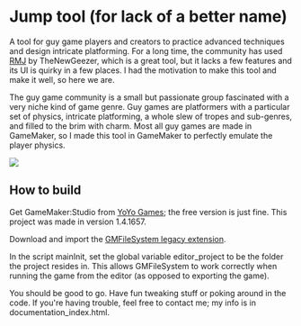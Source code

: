 Jump tool (for lack of a better name)
===

A tool for guy game players and creators to practice advanced techniques and design intricate platforming. For a long time, the community has used <a href="http://delicious-fruit.com/ratings/game_details.php?id=12455">RMJ</a> by TheNewGeezer, which is a great tool, but it lacks a few features and its UI is quirky in a few places. I had the motivation to make this tool and make it well, so here we are.

The guy game community is a small but passionate group fascinated with a very niche kind of game genre. Guy games are platformers with a particular set of physics, intricate platforming, a whole slew of tropes and sub-genres, and filled to the brim with charm. Most all guy games are made in GameMaker, so I made this tool in GameMaker to perfectly emulate the player physics.

![](http://i.imgur.com/nhoLqV1.png)

How to build
---
Get GameMaker:Studio from <a href="http://www.yoyogames.com/">YoYo Games</a>; the free version is just fine. This project was made in version 1.4.1657.

Download and import the <a href="http://gmc.yoyogames.com/index.php?showtopic=567528">GMFileSystem legacy extension</a>.

In the script mainInit, set the global variable editor_project to be the folder the project resides in. This allows GMFileSystem to work correctly when running the game from the editor (as opposed to exporting the game).

You should be good to go. Have fun tweaking stuff or poking around in the code. If you're having trouble, feel free to contact me; my info is in documentation_index.html.
